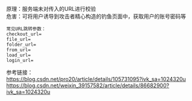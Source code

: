 原理：服务端未对传入的URL进行校验  
危害：可将用户诱导到攻击者精心构造的钓鱼页面中，获取用户的账号密码等

```
常见URL跳转参数：
checkout_url=
file_url=
folder_url=
from_url=
load_url=
login_url=
```

参考链接：  
https://blog.csdn.net/pro20/article/details/105731095?ivk_sa=1024320u  
https://blog.csdn.net/weixin_39157582/article/details/86682900?ivk_sa=1024320u
